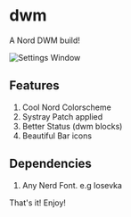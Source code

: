 # dwm
A Nord DWM build!

![Settings Window](https://raw.githubusercontent.com/ayush7788/dwm/main/2021-01-11-212645_1366x768_scrot.png)

## Features
1. Cool Nord Colorscheme
2. Systray Patch applied
3. Better Status (dwm blocks)
4. Beautiful Bar icons

## Dependencies
1. Any Nerd Font. e.g Iosevka

That's it! Enjoy!
